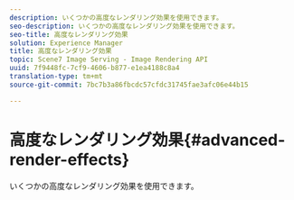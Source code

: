 ```yaml
---
description: いくつかの高度なレンダリング効果を使用できます。
seo-description: いくつかの高度なレンダリング効果を使用できます。
seo-title: 高度なレンダリング効果
solution: Experience Manager
title: 高度なレンダリング効果
topic: Scene7 Image Serving - Image Rendering API
uuid: 7f9448fc-7cf9-4606-b877-e1ea4188c8a4
translation-type: tm+mt
source-git-commit: 7bc7b3a86fbcdc57cfdc31745fae3afc06e44b15

---
```



# 高度なレンダリング効果{#advanced-render-effects}

いくつかの高度なレンダリング効果を使用できます。

